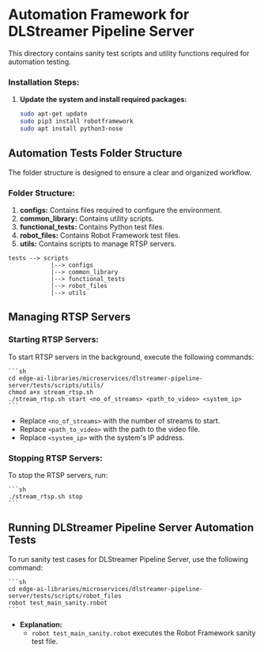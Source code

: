 # Automation Framework for DLStreamer Pipeline Server

This directory contains sanity test scripts and utility functions required for automation testing.

### Installation Steps:

1. **Update the system and install required packages:**

    ```sh
    sudo apt-get update
    sudo pip3 install robotframework
    sudo apt install python3-nose
    ```

## Automation Tests Folder Structure

The folder structure is designed to ensure a clear and organized workflow.

### Folder Structure:

1. **configs:** Contains files required to configure the environment.
2. **common_library:** Contains utility scripts.
3. **functional_tests:** Contains Python test files.
4. **robot_files:** Contains Robot Framework test files.
5. **utils:** Contains scripts to manage RTSP servers.

```
tests --> scripts 
            |--> configs 
            |--> common_library
            |--> functional_tests
            |--> robot_files
            |--> utils
```

## Managing RTSP Servers

### Starting RTSP Servers:

To start RTSP servers in the background, execute the following commands:

    ```sh
    cd edge-ai-libraries/microservices/dlstreamer-pipeline-server/tests/scripts/utils/
    chmod a+x stream_rtsp.sh
    ./stream_rtsp.sh start <no_of_streams> <path_to_video> <system_ip>
    ```
    
- Replace `<no_of_streams>` with the number of streams to start.
- Replace `<path_to_video>` with the path to the video file.
- Replace `<system_ip>` with the system's IP address.

### Stopping RTSP Servers:

To stop the RTSP servers, run:

    ```sh
    ./stream_rtsp.sh stop
    ```

## Running DLStreamer Pipeline Server Automation Tests

To run sanity test cases for DLStreamer Pipeline Server, use the following command:

    ```sh
    cd edge-ai-libraries/microservices/dlstreamer-pipeline-server/tests/scripts/robot_files
    robot test_main_sanity.robot
    ```

- **Explanation:**
  - `robot test_main_sanity.robot` executes the Robot Framework sanity test file.